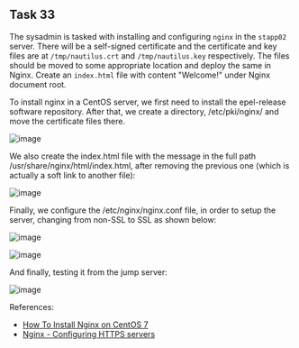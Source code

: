 ## Task 33

The sysadmin is tasked with installing and configuring `nginx` in the `stapp02` server. There will be a self-signed certificate and the certificate and key files are at `/tmp/nautilus.crt` and `/tmp/nautilus.key` respectively.
The files should be moved to some appropriate location and deploy the same in Nginx. Create an `index.html` file with content "Welcome!" under Nginx document root.

To install nginx in a CentOS server, we first need to install the epel-release software repository. After that, we create a directory, /etc/pki/nginx/ and move the certificate files there.

![image](https://github.com/kmilach/kodekloud-engineer/assets/53876300/37ec16c1-f236-4356-8383-c536d645308d)

We also create the index.html file with the message in the full path /usr/share/nginx/html/index.html, after removing the previous one (which is actually a soft link to another file):

![image](https://github.com/kmilach/kodekloud-engineer/assets/53876300/93f345c2-9128-4add-8542-47fc6d7f9968)

Finally, we configure the /etc/nginx/nginx.conf file, in order to setup the server, changing from non-SSL to SSL as shown below:

![image](https://github.com/kmilach/kodekloud-engineer/assets/53876300/87b45fbc-57f1-4742-b3a5-cdf6b6e9fc85)

![image](https://github.com/kmilach/kodekloud-engineer/assets/53876300/2c5f1753-d99d-415c-9c4c-2c7c94115a82)

And finally, testing it from the jump server:

![image](https://github.com/kmilach/kodekloud-engineer/assets/53876300/ffa12498-f240-400f-82d6-e134a27c3c1c)

References:
- [How To Install Nginx on CentOS 7](https://www.digitalocean.com/community/tutorials/how-to-install-nginx-on-centos-7)
- [Nginx - Configuring HTTPS servers](https://nginx.org/en/docs/http/configuring_https_servers.html)
